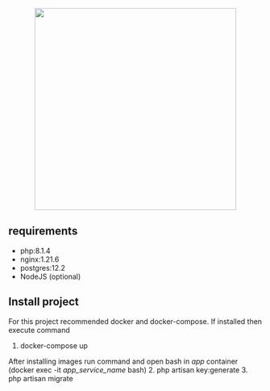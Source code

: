 <p align="center"><a href="https://laravel.com" target="_blank"><img src="https://raw.githubusercontent.com/laravel/art/master/logo-lockup/5%20SVG/2%20CMYK/1%20Full%20Color/laravel-logolockup-cmyk-red.svg" width="400"></a></p>

## requirements
- php:8.1.4
- nginx:1.21.6
- postgres:12.2
- NodeJS (optional)

## Install project
For this project recommended docker and docker-compose. If installed then execute command 
1. docker-compose up

After installing images run command and open bash in _app_ container (docker exec -it _app_service_name_ bash)
2. php artisan key:generate
3. php artisan migrate
